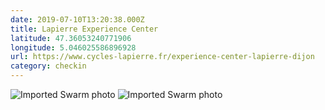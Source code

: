```yaml
---
date: 2019-07-10T13:20:38.000Z
title: Lapierre Experience Center
latitude: 47.36053240771906
longitude: 5.046025586896928
url: https://www.cycles-lapierre.fr/experience-center-lapierre-dijon
category: checkin
---
```

<img src="https://fastly.4sqi.net/img/general/1920x1440/16978642_rJXnR-iriucsOPuFtjT7yU0q19BCg0Ng_hfXXVSS9kA.jpg" alt="Imported Swarm photo"/>

<img src="https://fastly.4sqi.net/img/general/1920x1440/16978642_wRCFjVL6xvBWM81hgg99V6ilkBGI3KdCDYNzAYtxcrU.jpg" alt="Imported Swarm photo"/>
